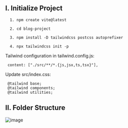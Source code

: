 <h2>I. Initialize Project</h2>

      1. npm create vite@latest
   
      2. cd blog-project
      
      3. npm install -D tailwindcss postcss autoprefixer
      
      4. npx tailwindcss init -p

Tailwind configuration in tailwind.config.js:

     content: ["./src/**/*.{js,jsx,ts,tsx}"],

Update src/index.css:

     @tailwind base;
     @tailwind components;
     @tailwind utilities;

 <h2>II. Folder Structure</h2>

![image](https://github.com/user-attachments/assets/03a3dc95-2888-42fb-9679-c0843e572c64)


